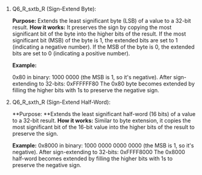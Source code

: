 1. Q6_R_sxtb_R (Sign-Extend Byte):

    **Purpose:** Extends the least significant byte (LSB) of a value to a 32-bit result.
    **How it works:** It preserves the sign by copying the most significant bit of the byte into the higher bits of the result.
        If the most significant bit (MSB) of the byte is 1, the extended bits are set to 1 (indicating a negative number).
        If the MSB of the byte is 0, the extended bits are set to 0 (indicating a positive number).

    **Example:**
   
    0x80 in binary: 1000 0000 (the MSB is 1, so it's negative).
    After sign-extending to 32-bits: 0xFFFFFF80
    The 0x80 byte becomes extended by filling the higher bits with 1s to preserve the negative sign.

 2. Q6_R_sxth_R (Sign-Extend Half-Word):

    **Purpose: **Extends the least significant half-word (16 bits) of a value to a 32-bit result.
    **How it works:** Similar to byte extension, it copies the most significant bit of the 16-bit value into the higher bits of the result to preserve the sign.

    **Example:**
    0x8000 in binary: 1000 0000 0000 0000 (the MSB is 1, so it's negative).
    After sign-extending to 32-bits: 0xFFFF8000
    The 0x8000 half-word becomes extended by filling the higher bits with 1s to preserve the negative sign.
